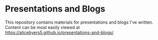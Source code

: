 # Presentations and Blogs

This repository contains materials for presentations and blogs I've written. Content can be most easily viewed at https://alicebyers5.github.io/presentations-and-blogs/.